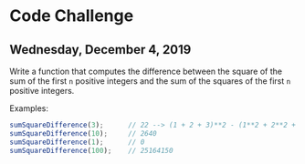 # Code Challenge
## Wednesday, December 4, 2019

Write a function that computes the difference between the square of the sum of the first `n` positive integers and the sum of the squares of the first `n` positive integers.

Examples:

```javascript
sumSquareDifference(3);      // 22 --> (1 + 2 + 3)**2 - (1**2 + 2**2 + 3**2)
sumSquareDifference(10);     // 2640
sumSquareDifference(1);      // 0
sumSquareDifference(100);    // 25164150
```
